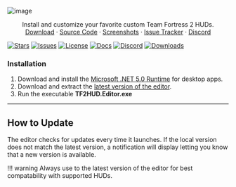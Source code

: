 <!-- TITLE -->
<style>
  .md-typeset h1,
  .md-content__button {
    display: none;
  }
</style>

![image](https://user-images.githubusercontent.com/6818236/115637633-a0d9cd80-a2de-11eb-89f8-48373c34d740.png)
<p align="center">
  <p align="center">
    Install and customize your favorite custom Team Fortress 2 HUDs.
    <br />
    <a href="https://github.com/CriticalFlaw/TF2HUD.Editor/releases">Download</a>
    ·
    <a href="https://github.com/CriticalFlaw/TF2HUD.Editor">Source Code</a>
    ·
    <a href="https://www.editor.criticalflaw.ca/screenshots/">Screenshots</a>
    ·
    <a href="https://github.com/CriticalFlaw/TF2HUD.Editor/issues">Issue Tracker</a>
    ·
    <a href="https://discord.gg/hTdtK9vBhE">Discord</a>
  </p>
</p>

<!-- BADGES -->
[![Stars][stars-shield]][stars-link]
[![Issues][issues-shield]][issues-link]
[![License][license-shield]][license-link]
[![Docs][docs-shield]][docs-link]
[![Discord][discord-shield]][discord-link]
[![Downloads][downloads-shield]][releases-link]

<!-- CONTENT -->

### Installation

1. Download and install the [Microsoft .NET 5.0 Runtime][runtime-link] for desktop apps.
2. Download and extract the [latest version of the editor][releases-link].
3. Run the executable **TF2HUD.Editor.exe**

---

## How to Update
The editor checks for updates every time it launches. If the local version does not match the latest version, a notification will display letting you know that a new version is available. 

!!! warning
    Always use to the latest version of the editor for best compatability with supported HUDs.

<!-- MARKDOWN LINKS -->
[stars-shield]: https://img.shields.io/github/stars/CriticalFlaw/TF2HUD.Editor?style=flat-square
[stars-link]: https://github.com/CriticalFlaw/TF2HUD.Editor/stargazers
[issues-shield]: https://img.shields.io/github/issues/CriticalFlaw/TF2HUD.Editor?style=flat-square
[issues-link]: https://github.com/CriticalFlaw/TF2HUD.Editor/issues
[license-shield]: https://img.shields.io/github/license/CriticalFlaw/TF2HUD.Editor?style=flat-square
[license-link]: https://github.com/CriticalFlaw/TF2HUD.Editor/blob/master/.github/LICENSE
[docs-shield]: https://readthedocs.org/projects/tf2hudeditor/badge/?version=latest&style=flat-square
[docs-link]: https://www.editor.criticalflaw.ca/
[issues-link]: https://github.com/CriticalFlaw/TF2HUD.Editor/issues
[discord-shield]: https://img.shields.io/badge/Discord-criticalflaw-7289da.svg?style=flat-square&logo=discord
[discord-link]: https://discord.gg/hTdtK9vBhE
[downloads-shield]: https://img.shields.io/github/downloads/criticalflaw/tf2hud.editor/total?style=flat-square
[releases-link]: https://github.com/CriticalFlaw/TF2HUD.Editor/releases
[runtime-link]: https://dotnet.microsoft.com/download/dotnet/5.0/runtime